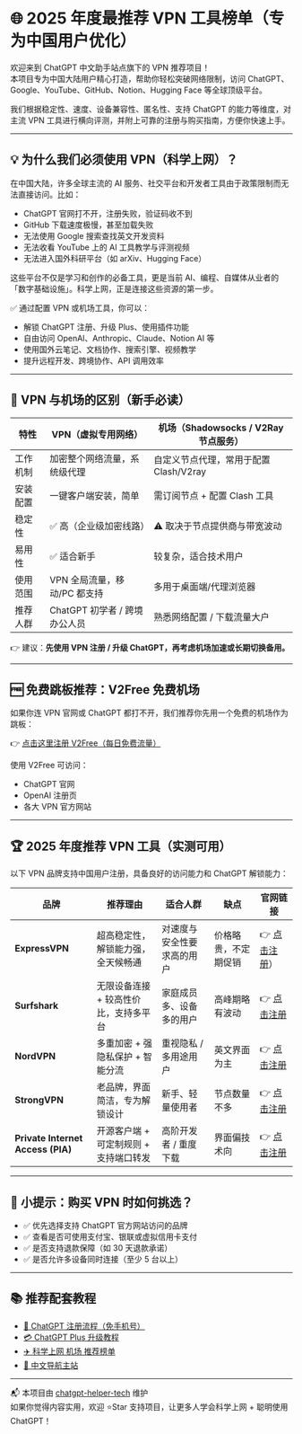 # 🌐 2025 年度最推荐 VPN 工具榜单（专为中国用户优化）

欢迎来到 ChatGPT 中文助手站点旗下的 VPN 推荐项目！  
本项目专为中国大陆用户精心打造，帮助你轻松突破网络限制，访问 ChatGPT、Google、YouTube、GitHub、Notion、Hugging Face 等全球顶级平台。

我们根据稳定性、速度、设备兼容性、匿名性、支持 ChatGPT 的能力等维度，对主流 VPN 工具进行横向评测，并附上可靠的注册与购买指南，方便你快速上手。

---

## 💡 为什么我们必须使用 VPN（科学上网）？

在中国大陆，许多全球主流的 AI 服务、社交平台和开发者工具由于政策限制而无法直接访问。比如：

- ChatGPT 官网打不开，注册失败，验证码收不到
- GitHub 下载速度极慢，甚至加载失败
- 无法使用 Google 搜索查找英文开发资料
- 无法收看 YouTube 上的 AI 工具教学与评测视频
- 无法进入国外科研平台（如 arXiv、Hugging Face）

这些平台不仅是学习和创作的必备工具，更是当前 AI、编程、自媒体从业者的「数字基础设施」。科学上网，正是连接这些资源的第一步。

✅ 通过配置 VPN 或机场工具，你可以：

- 解锁 ChatGPT 注册、升级 Plus、使用插件功能
- 自由访问 OpenAI、Anthropic、Claude、Notion AI 等
- 使用国外云笔记、文档协作、搜索引擎、视频教学
- 提升远程开发、跨境协作、API 调用效率

---

## 🧭 VPN 与机场的区别（新手必读）

| 特性 | VPN（虚拟专用网络） | 机场（Shadowsocks / V2Ray 节点服务） |
|------|----------------------|---------------------------------------|
| 工作机制 | 加密整个网络流量，系统级代理 | 自定义节点代理，常用于配置 Clash/V2ray |
| 安装配置 | 一键客户端安装，简单 | 需订阅节点 + 配置 Clash 工具 |
| 稳定性 | ✅ 高（企业级加密线路） | ⚠️ 取决于节点提供商与带宽波动 |
| 易用性 | ✅ 适合新手 | 较复杂，适合技术用户 |
| 使用范围 | VPN 全局流量，移动/PC 都支持 | 多用于桌面端/代理浏览器 |
| 推荐人群 | ChatGPT 初学者 / 跨境办公人员 | 熟悉网络配置 / 下载流量大户 |

👉 建议：**先使用 VPN 注册 / 升级 ChatGPT，再考虑机场加速或长期切换备用。**

---

## 🆓 免费跳板推荐：V2Free 免费机场

如果你连 VPN 官网或 ChatGPT 都打不开，我们推荐你先用一个免费的机场作为跳板：

👉 [点击这里注册 V2Free（每日免费流量）](https://w1.v2free.cc/auth/register?code=i0A3)

使用 V2Free 可访问：
- ChatGPT 官网
- OpenAI 注册页
- 各大 VPN 官方网站

---

## 🏆 2025 年度推荐 VPN 工具（实测可用）

以下 VPN 品牌支持中国用户注册，具备良好的访问能力和 ChatGPT 解锁能力：

| 品牌 | 推荐理由 | 适合人群 | 缺点 | 官网链接 |
|------|-----------|-----------|------|-----------|
| **ExpressVPN** | 超高稳定性，解锁能力强，全天候畅通 | 对速度与安全性要求高的用户 | 价格略贵，不定期促销 | 👉 [点击注册](https://www.expressvpn.com/)） |
| **Surfshark** | 无限设备连接 + 较高性价比，支持多平台 | 家庭成员多、设备多的用户 | 高峰期略有波动 | 👉 [点击注册](https://surfshark.com/zh) |
| **NordVPN** | 多重加密 + 强隐私保护 + 智能分流 | 重视隐私 / 多用途用户 | 英文界面为主 | 👉 [点击注册](https://nordvpn.com/zh/) |
| **StrongVPN** | 老品牌，界面简洁，专为解锁设计 | 新手、轻量使用者 | 节点数量不多 | 👉 [点击注册](https://strongvpn.com/) |
| **Private Internet Access (PIA)** | 开源客户端 + 可定制规则 + 支持端口转发 | 高阶开发者 / 重度下载 | 界面偏技术向 | 👉 [点击注册](https://www.privateinternetaccess.com/) |

---

## 📌 小提示：购买 VPN 时如何挑选？

- ✅ 优先选择支持 ChatGPT 官方网站访问的品牌
- ✅ 查看是否可使用支付宝、银联或虚拟信用卡支付
- ✅ 是否支持退款保障（如 30 天退款承诺）
- ✅ 是否允许多设备同时连接（至少 5 台以上）

---

## 📚 推荐配套教程

- [📝 ChatGPT 注册流程（免手机号）](https://chatgpt-helper-tech.github.io/chatgpt-register-guide/)
- [💳 ChatGPT Plus 升级教程](https://chatgpt-helper-tech.github.io/chatgpt-plus-guide/)
- [✈️ 科学上网 机场 推荐榜单](https://chatgpt-helper-tech.github.io/airport-access/)
- [📘 中文导航主站](https://chatgpt-helper-tech.github.io)

---

📬 本项目由 [chatgpt-helper-tech](https://github.com/chatgpt-helper-tech) 维护  
如果你觉得内容实用，欢迎 ⭐Star 支持项目，让更多人学会科学上网 + 聪明使用 ChatGPT！
